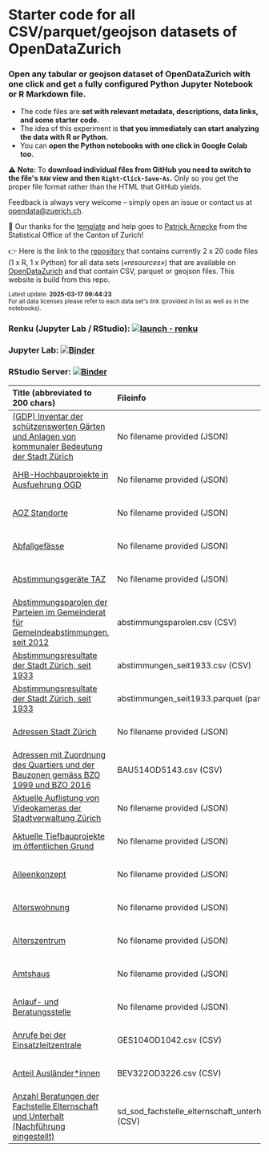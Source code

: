 # Starter code for all CSV/parquet/geojson datasets of OpenDataZurich

### Open any tabular or geojson dataset of **OpenDataZurich** with one click and **get a fully configured Python Jupyter Notebook or R Markdown file**. 

- The code files are **set with relevant metadata, descriptions, data links, and some starter code.** 
- The idea of this experiment is **that you immediately can start analyzing the data with R or Python.** 
- You can **open the Python notebooks with one click in Google Colab too.**

⚠️ **Note**: To **download individual files from GitHub you need to switch to the file's `RAW` view and then `Right-Click-Save-As`.** Only so you get the proper file format rather than the HTML that GitHub yields.

Feedback is always very welcome – simply open an issue or contact us at [opendata@zuerich.ch](mailto://opendata@zuerich.ch).

🌻 Our thanks for the [template](https://github.com/rnckp/starter-code-opendataswiss-gh) and help goes to [Patrick Arnecke](https://github.com/rnckp) from the Statistical Office of the Canton of Zurich!

👉 Here is the link to the [repository](https://www.github.com/opendatazurich/starter-code) that contains currently 2 x 20 code files (1 x R, 1 x Python) for all data sets (*«resources»*) that are available on [OpenDataZurich](https://data.stadt-zuerich.ch/) and that contain  CSV, parquet or geojson files. This website is build from this repo.

<sub>Latest update: **2025-03-17 09:44:23**</sub><br>
<sub>For all data licenses please refer to each data set's link (provided in list as well as in the notebooks).</sub>

### Renku (Jupyter Lab / RStudio): [![launch - renku](https://renkulab.io/renku-badge.svg)](https://renkulab.io/v2/projects/opendatazurich/starter-code)
### Jupyter Lab: [![Binder](https://mybinder.org/badge_logo.svg)](https://mybinder.org/v2/gh/opendatazurich/starter-code/main?urlpath=lab)
### RStudio Server: [![Binder](https://mybinder.org/badge_logo.svg)](https://mybinder.org/v2/gh/opendatazurich/starter-code/main?urlpath=rstudio)


| Title (abbreviated to 200 chars) | Fileinfo | Python Colab | Python Binder | Python GitHub | R GitHub |
| :-- | :-- | :-- | :-- | :-- | :-- |
| [(GDP) Inventar der schützenswerten Gärten und Anlagen von kommunaler Bedeutung der Stadt Zürich](https://data.stadt-zuerich.ch/dataset/geo__gdp__inventar_der_schuetzenswerten_gaerten_und_anlagen_von_kommunaler_bedeutung_der_stadt_) | No filename provided (JSON) | [![Open In Colab](https://colab.research.google.com/assets/colab-badge.svg)](https://githubtocolab.com/opendatazurich/starter-code/blob/main/02_python//geo__gdp__inventar_der_schuetzenswerten_gaerten_und_anlagen_von_kommunaler_bedeutung_der_stadt__61681bfd-373e-49bd-b6b0-7c449e512cb4.ipynb) | [![Jupyter Binder](https://mybinder.org/badge_logo.svg)](https://mybinder.org/v2/gh/opendatazurich/starter-code/main?filepath=02_python/geo__gdp__inventar_der_schuetzenswerten_gaerten_und_anlagen_von_kommunaler_bedeutung_der_stadt__61681bfd-373e-49bd-b6b0-7c449e512cb4.ipynb) | [Python GitHub](https://github.com/opendatazurich/starter-code/blob/main/02_python//geo__gdp__inventar_der_schuetzenswerten_gaerten_und_anlagen_von_kommunaler_bedeutung_der_stadt__61681bfd-373e-49bd-b6b0-7c449e512cb4.ipynb) | [R GitHub](https://github.com/opendatazurich/starter-code/blob/main/01_r-markdown//geo__gdp__inventar_der_schuetzenswerten_gaerten_und_anlagen_von_kommunaler_bedeutung_der_stadt__61681bfd-373e-49bd-b6b0-7c449e512cb4.Rmd) |
| [AHB-Hochbauprojekte in Ausfuehrung OGD](https://data.stadt-zuerich.ch/dataset/geo_ahb_hochbauprojekte_in_ausfuehrung_ogd) | No filename provided (JSON) | [![Open In Colab](https://colab.research.google.com/assets/colab-badge.svg)](https://githubtocolab.com/opendatazurich/starter-code/blob/main/02_python//geo_ahb_hochbauprojekte_in_ausfuehrung_ogd_7516fcbc-bb8b-4226-9631-836e7b80b3da.ipynb) | [![Jupyter Binder](https://mybinder.org/badge_logo.svg)](https://mybinder.org/v2/gh/opendatazurich/starter-code/main?filepath=02_python/geo_ahb_hochbauprojekte_in_ausfuehrung_ogd_7516fcbc-bb8b-4226-9631-836e7b80b3da.ipynb) | [Python GitHub](https://github.com/opendatazurich/starter-code/blob/main/02_python//geo_ahb_hochbauprojekte_in_ausfuehrung_ogd_7516fcbc-bb8b-4226-9631-836e7b80b3da.ipynb) | [R GitHub](https://github.com/opendatazurich/starter-code/blob/main/01_r-markdown//geo_ahb_hochbauprojekte_in_ausfuehrung_ogd_7516fcbc-bb8b-4226-9631-836e7b80b3da.Rmd) |
| [AOZ Standorte](https://data.stadt-zuerich.ch/dataset/geo_aoz_standorte) | No filename provided (JSON) | [![Open In Colab](https://colab.research.google.com/assets/colab-badge.svg)](https://githubtocolab.com/opendatazurich/starter-code/blob/main/02_python//geo_aoz_standorte_35a86693-7fe9-4963-aa06-03db35c5abd0.ipynb) | [![Jupyter Binder](https://mybinder.org/badge_logo.svg)](https://mybinder.org/v2/gh/opendatazurich/starter-code/main?filepath=02_python/geo_aoz_standorte_35a86693-7fe9-4963-aa06-03db35c5abd0.ipynb) | [Python GitHub](https://github.com/opendatazurich/starter-code/blob/main/02_python//geo_aoz_standorte_35a86693-7fe9-4963-aa06-03db35c5abd0.ipynb) | [R GitHub](https://github.com/opendatazurich/starter-code/blob/main/01_r-markdown//geo_aoz_standorte_35a86693-7fe9-4963-aa06-03db35c5abd0.Rmd) |
| [Abfallgefässe](https://data.stadt-zuerich.ch/dataset/geo_abfallgefaesse) | No filename provided (JSON) | [![Open In Colab](https://colab.research.google.com/assets/colab-badge.svg)](https://githubtocolab.com/opendatazurich/starter-code/blob/main/02_python//geo_abfallgefaesse_6f14ae76-a83d-4bc5-a190-96447309c2d3.ipynb) | [![Jupyter Binder](https://mybinder.org/badge_logo.svg)](https://mybinder.org/v2/gh/opendatazurich/starter-code/main?filepath=02_python/geo_abfallgefaesse_6f14ae76-a83d-4bc5-a190-96447309c2d3.ipynb) | [Python GitHub](https://github.com/opendatazurich/starter-code/blob/main/02_python//geo_abfallgefaesse_6f14ae76-a83d-4bc5-a190-96447309c2d3.ipynb) | [R GitHub](https://github.com/opendatazurich/starter-code/blob/main/01_r-markdown//geo_abfallgefaesse_6f14ae76-a83d-4bc5-a190-96447309c2d3.Rmd) |
| [Abstimmungsgeräte TAZ](https://data.stadt-zuerich.ch/dataset/geo_abstimmungsgeraete_taz) | No filename provided (JSON) | [![Open In Colab](https://colab.research.google.com/assets/colab-badge.svg)](https://githubtocolab.com/opendatazurich/starter-code/blob/main/02_python//geo_abstimmungsgeraete_taz_cb7a0bf5-60d6-4581-96bd-1a95666b652a.ipynb) | [![Jupyter Binder](https://mybinder.org/badge_logo.svg)](https://mybinder.org/v2/gh/opendatazurich/starter-code/main?filepath=02_python/geo_abstimmungsgeraete_taz_cb7a0bf5-60d6-4581-96bd-1a95666b652a.ipynb) | [Python GitHub](https://github.com/opendatazurich/starter-code/blob/main/02_python//geo_abstimmungsgeraete_taz_cb7a0bf5-60d6-4581-96bd-1a95666b652a.ipynb) | [R GitHub](https://github.com/opendatazurich/starter-code/blob/main/01_r-markdown//geo_abstimmungsgeraete_taz_cb7a0bf5-60d6-4581-96bd-1a95666b652a.Rmd) |
| [Abstimmungsparolen der Parteien im Gemeinderat für Gemeindeabstimmungen, seit 2012](https://data.stadt-zuerich.ch/dataset/politik_abstimmungsparolen_gemeindeabstimmung_seit2012) | abstimmungsparolen.csv (CSV) | [![Open In Colab](https://colab.research.google.com/assets/colab-badge.svg)](https://githubtocolab.com/opendatazurich/starter-code/blob/main/02_python//politik_abstimmungsparolen_gemeindeabstimmung_seit2012_f772056c-7d5b-43a4-9ff3-22cc996fd23d.ipynb) | [![Jupyter Binder](https://mybinder.org/badge_logo.svg)](https://mybinder.org/v2/gh/opendatazurich/starter-code/main?filepath=02_python/politik_abstimmungsparolen_gemeindeabstimmung_seit2012_f772056c-7d5b-43a4-9ff3-22cc996fd23d.ipynb) | [Python GitHub](https://github.com/opendatazurich/starter-code/blob/main/02_python//politik_abstimmungsparolen_gemeindeabstimmung_seit2012_f772056c-7d5b-43a4-9ff3-22cc996fd23d.ipynb) | [R GitHub](https://github.com/opendatazurich/starter-code/blob/main/01_r-markdown//politik_abstimmungsparolen_gemeindeabstimmung_seit2012_f772056c-7d5b-43a4-9ff3-22cc996fd23d.Rmd) |
| [Abstimmungsresultate der Stadt Zürich, seit 1933](https://data.stadt-zuerich.ch/dataset/politik_abstimmungen_seit1933) | abstimmungen_seit1933.csv (CSV) | [![Open In Colab](https://colab.research.google.com/assets/colab-badge.svg)](https://githubtocolab.com/opendatazurich/starter-code/blob/main/02_python//politik_abstimmungen_seit1933_65e011cf-6479-4fea-aa12-5928924ac4d2.ipynb) | [![Jupyter Binder](https://mybinder.org/badge_logo.svg)](https://mybinder.org/v2/gh/opendatazurich/starter-code/main?filepath=02_python/politik_abstimmungen_seit1933_65e011cf-6479-4fea-aa12-5928924ac4d2.ipynb) | [Python GitHub](https://github.com/opendatazurich/starter-code/blob/main/02_python//politik_abstimmungen_seit1933_65e011cf-6479-4fea-aa12-5928924ac4d2.ipynb) | [R GitHub](https://github.com/opendatazurich/starter-code/blob/main/01_r-markdown//politik_abstimmungen_seit1933_65e011cf-6479-4fea-aa12-5928924ac4d2.Rmd) |
| [Abstimmungsresultate der Stadt Zürich, seit 1933](https://data.stadt-zuerich.ch/dataset/politik_abstimmungen_seit1933) | abstimmungen_seit1933.parquet (parquet) | [![Open In Colab](https://colab.research.google.com/assets/colab-badge.svg)](https://githubtocolab.com/opendatazurich/starter-code/blob/main/02_python//politik_abstimmungen_seit1933_3e87b102-f19c-47f4-ab50-a679b51cf77e.ipynb) | [![Jupyter Binder](https://mybinder.org/badge_logo.svg)](https://mybinder.org/v2/gh/opendatazurich/starter-code/main?filepath=02_python/politik_abstimmungen_seit1933_3e87b102-f19c-47f4-ab50-a679b51cf77e.ipynb) | [Python GitHub](https://github.com/opendatazurich/starter-code/blob/main/02_python//politik_abstimmungen_seit1933_3e87b102-f19c-47f4-ab50-a679b51cf77e.ipynb) | [R GitHub](https://github.com/opendatazurich/starter-code/blob/main/01_r-markdown//politik_abstimmungen_seit1933_3e87b102-f19c-47f4-ab50-a679b51cf77e.Rmd) |
| [Adressen Stadt Zürich](https://data.stadt-zuerich.ch/dataset/geo_adressen_stadt_zuerich) | No filename provided (JSON) | [![Open In Colab](https://colab.research.google.com/assets/colab-badge.svg)](https://githubtocolab.com/opendatazurich/starter-code/blob/main/02_python//geo_adressen_stadt_zuerich_d1e6bd12-c9fc-4c76-b47d-44766ea6d8ed.ipynb) | [![Jupyter Binder](https://mybinder.org/badge_logo.svg)](https://mybinder.org/v2/gh/opendatazurich/starter-code/main?filepath=02_python/geo_adressen_stadt_zuerich_d1e6bd12-c9fc-4c76-b47d-44766ea6d8ed.ipynb) | [Python GitHub](https://github.com/opendatazurich/starter-code/blob/main/02_python//geo_adressen_stadt_zuerich_d1e6bd12-c9fc-4c76-b47d-44766ea6d8ed.ipynb) | [R GitHub](https://github.com/opendatazurich/starter-code/blob/main/01_r-markdown//geo_adressen_stadt_zuerich_d1e6bd12-c9fc-4c76-b47d-44766ea6d8ed.Rmd) |
| [Adressen mit Zuordnung des Quartiers und der Bauzonen gemäss BZO 1999 und BZO 2016](https://data.stadt-zuerich.ch/dataset/bau_hae_lima_zuordnung_adr_quartier_bzo16_bzo99_od5143) | BAU514OD5143.csv (CSV) | [![Open In Colab](https://colab.research.google.com/assets/colab-badge.svg)](https://githubtocolab.com/opendatazurich/starter-code/blob/main/02_python//bau_hae_lima_zuordnung_adr_quartier_bzo16_bzo99_od5143_064c4579-b5e0-48aa-aba6-05bb94ed6e03.ipynb) | [![Jupyter Binder](https://mybinder.org/badge_logo.svg)](https://mybinder.org/v2/gh/opendatazurich/starter-code/main?filepath=02_python/bau_hae_lima_zuordnung_adr_quartier_bzo16_bzo99_od5143_064c4579-b5e0-48aa-aba6-05bb94ed6e03.ipynb) | [Python GitHub](https://github.com/opendatazurich/starter-code/blob/main/02_python//bau_hae_lima_zuordnung_adr_quartier_bzo16_bzo99_od5143_064c4579-b5e0-48aa-aba6-05bb94ed6e03.ipynb) | [R GitHub](https://github.com/opendatazurich/starter-code/blob/main/01_r-markdown//bau_hae_lima_zuordnung_adr_quartier_bzo16_bzo99_od5143_064c4579-b5e0-48aa-aba6-05bb94ed6e03.Rmd) |
| [Aktuelle Auflistung von Videokameras der Stadtverwaltung Zürich](https://data.stadt-zuerich.ch/dataset/geo_aktuelle_auflistung_von_videokameras_der_stadtverwaltung_zuerich) | No filename provided (JSON) | [![Open In Colab](https://colab.research.google.com/assets/colab-badge.svg)](https://githubtocolab.com/opendatazurich/starter-code/blob/main/02_python//geo_aktuelle_auflistung_von_videokameras_der_stadtverwaltung_zuerich_4f77f81b-0b02-4ada-ad07-4396d61666d2.ipynb) | [![Jupyter Binder](https://mybinder.org/badge_logo.svg)](https://mybinder.org/v2/gh/opendatazurich/starter-code/main?filepath=02_python/geo_aktuelle_auflistung_von_videokameras_der_stadtverwaltung_zuerich_4f77f81b-0b02-4ada-ad07-4396d61666d2.ipynb) | [Python GitHub](https://github.com/opendatazurich/starter-code/blob/main/02_python//geo_aktuelle_auflistung_von_videokameras_der_stadtverwaltung_zuerich_4f77f81b-0b02-4ada-ad07-4396d61666d2.ipynb) | [R GitHub](https://github.com/opendatazurich/starter-code/blob/main/01_r-markdown//geo_aktuelle_auflistung_von_videokameras_der_stadtverwaltung_zuerich_4f77f81b-0b02-4ada-ad07-4396d61666d2.Rmd) |
| [Aktuelle Tiefbauprojekte im öffentlichen Grund](https://data.stadt-zuerich.ch/dataset/geo_aktuelle_tiefbauprojekte_im_oeffentlichen_grund) | No filename provided (JSON) | [![Open In Colab](https://colab.research.google.com/assets/colab-badge.svg)](https://githubtocolab.com/opendatazurich/starter-code/blob/main/02_python//geo_aktuelle_tiefbauprojekte_im_oeffentlichen_grund_85006630-d5f0-49c6-8725-aec75364d3d1.ipynb) | [![Jupyter Binder](https://mybinder.org/badge_logo.svg)](https://mybinder.org/v2/gh/opendatazurich/starter-code/main?filepath=02_python/geo_aktuelle_tiefbauprojekte_im_oeffentlichen_grund_85006630-d5f0-49c6-8725-aec75364d3d1.ipynb) | [Python GitHub](https://github.com/opendatazurich/starter-code/blob/main/02_python//geo_aktuelle_tiefbauprojekte_im_oeffentlichen_grund_85006630-d5f0-49c6-8725-aec75364d3d1.ipynb) | [R GitHub](https://github.com/opendatazurich/starter-code/blob/main/01_r-markdown//geo_aktuelle_tiefbauprojekte_im_oeffentlichen_grund_85006630-d5f0-49c6-8725-aec75364d3d1.Rmd) |
| [Alleenkonzept](https://data.stadt-zuerich.ch/dataset/geo_alleenkonzept) | No filename provided (JSON) | [![Open In Colab](https://colab.research.google.com/assets/colab-badge.svg)](https://githubtocolab.com/opendatazurich/starter-code/blob/main/02_python//geo_alleenkonzept_7c2411cf-85a4-4d62-b60e-b26c01c6108c.ipynb) | [![Jupyter Binder](https://mybinder.org/badge_logo.svg)](https://mybinder.org/v2/gh/opendatazurich/starter-code/main?filepath=02_python/geo_alleenkonzept_7c2411cf-85a4-4d62-b60e-b26c01c6108c.ipynb) | [Python GitHub](https://github.com/opendatazurich/starter-code/blob/main/02_python//geo_alleenkonzept_7c2411cf-85a4-4d62-b60e-b26c01c6108c.ipynb) | [R GitHub](https://github.com/opendatazurich/starter-code/blob/main/01_r-markdown//geo_alleenkonzept_7c2411cf-85a4-4d62-b60e-b26c01c6108c.Rmd) |
| [Alterswohnung](https://data.stadt-zuerich.ch/dataset/geo_alterswohnung) | No filename provided (JSON) | [![Open In Colab](https://colab.research.google.com/assets/colab-badge.svg)](https://githubtocolab.com/opendatazurich/starter-code/blob/main/02_python//geo_alterswohnung_a95b064d-ca7e-4e6e-9523-e253ca12b863.ipynb) | [![Jupyter Binder](https://mybinder.org/badge_logo.svg)](https://mybinder.org/v2/gh/opendatazurich/starter-code/main?filepath=02_python/geo_alterswohnung_a95b064d-ca7e-4e6e-9523-e253ca12b863.ipynb) | [Python GitHub](https://github.com/opendatazurich/starter-code/blob/main/02_python//geo_alterswohnung_a95b064d-ca7e-4e6e-9523-e253ca12b863.ipynb) | [R GitHub](https://github.com/opendatazurich/starter-code/blob/main/01_r-markdown//geo_alterswohnung_a95b064d-ca7e-4e6e-9523-e253ca12b863.Rmd) |
| [Alterszentrum](https://data.stadt-zuerich.ch/dataset/geo_alterszentrum) | No filename provided (JSON) | [![Open In Colab](https://colab.research.google.com/assets/colab-badge.svg)](https://githubtocolab.com/opendatazurich/starter-code/blob/main/02_python//geo_alterszentrum_86da6519-1cae-4518-97be-4536c8ff2d5b.ipynb) | [![Jupyter Binder](https://mybinder.org/badge_logo.svg)](https://mybinder.org/v2/gh/opendatazurich/starter-code/main?filepath=02_python/geo_alterszentrum_86da6519-1cae-4518-97be-4536c8ff2d5b.ipynb) | [Python GitHub](https://github.com/opendatazurich/starter-code/blob/main/02_python//geo_alterszentrum_86da6519-1cae-4518-97be-4536c8ff2d5b.ipynb) | [R GitHub](https://github.com/opendatazurich/starter-code/blob/main/01_r-markdown//geo_alterszentrum_86da6519-1cae-4518-97be-4536c8ff2d5b.Rmd) |
| [Amtshaus](https://data.stadt-zuerich.ch/dataset/geo_amtshaus) | No filename provided (JSON) | [![Open In Colab](https://colab.research.google.com/assets/colab-badge.svg)](https://githubtocolab.com/opendatazurich/starter-code/blob/main/02_python//geo_amtshaus_33912b35-087c-4ca8-ba99-b31964031962.ipynb) | [![Jupyter Binder](https://mybinder.org/badge_logo.svg)](https://mybinder.org/v2/gh/opendatazurich/starter-code/main?filepath=02_python/geo_amtshaus_33912b35-087c-4ca8-ba99-b31964031962.ipynb) | [Python GitHub](https://github.com/opendatazurich/starter-code/blob/main/02_python//geo_amtshaus_33912b35-087c-4ca8-ba99-b31964031962.ipynb) | [R GitHub](https://github.com/opendatazurich/starter-code/blob/main/01_r-markdown//geo_amtshaus_33912b35-087c-4ca8-ba99-b31964031962.Rmd) |
| [Anlauf- und Beratungsstelle](https://data.stadt-zuerich.ch/dataset/geo_anlauf__und_beratungsstelle) | No filename provided (JSON) | [![Open In Colab](https://colab.research.google.com/assets/colab-badge.svg)](https://githubtocolab.com/opendatazurich/starter-code/blob/main/02_python//geo_anlauf__und_beratungsstelle_1952da6f-d790-4995-a700-18fd87f720a5.ipynb) | [![Jupyter Binder](https://mybinder.org/badge_logo.svg)](https://mybinder.org/v2/gh/opendatazurich/starter-code/main?filepath=02_python/geo_anlauf__und_beratungsstelle_1952da6f-d790-4995-a700-18fd87f720a5.ipynb) | [Python GitHub](https://github.com/opendatazurich/starter-code/blob/main/02_python//geo_anlauf__und_beratungsstelle_1952da6f-d790-4995-a700-18fd87f720a5.ipynb) | [R GitHub](https://github.com/opendatazurich/starter-code/blob/main/01_r-markdown//geo_anlauf__und_beratungsstelle_1952da6f-d790-4995-a700-18fd87f720a5.Rmd) |
| [Anrufe bei der Einsatzleitzentrale](https://data.stadt-zuerich.ch/dataset/sid_srz_od1042_einsatzleitzentrale_anrufe_jahr_kategorie) | GES104OD1042.csv (CSV) | [![Open In Colab](https://colab.research.google.com/assets/colab-badge.svg)](https://githubtocolab.com/opendatazurich/starter-code/blob/main/02_python//sid_srz_od1042_einsatzleitzentrale_anrufe_jahr_kategorie_083bba03-2e67-4d49-a48a-2e7df25bcba6.ipynb) | [![Jupyter Binder](https://mybinder.org/badge_logo.svg)](https://mybinder.org/v2/gh/opendatazurich/starter-code/main?filepath=02_python/sid_srz_od1042_einsatzleitzentrale_anrufe_jahr_kategorie_083bba03-2e67-4d49-a48a-2e7df25bcba6.ipynb) | [Python GitHub](https://github.com/opendatazurich/starter-code/blob/main/02_python//sid_srz_od1042_einsatzleitzentrale_anrufe_jahr_kategorie_083bba03-2e67-4d49-a48a-2e7df25bcba6.ipynb) | [R GitHub](https://github.com/opendatazurich/starter-code/blob/main/01_r-markdown//sid_srz_od1042_einsatzleitzentrale_anrufe_jahr_kategorie_083bba03-2e67-4d49-a48a-2e7df25bcba6.Rmd) |
| [Anteil Ausländer*innen](https://data.stadt-zuerich.ch/dataset/bev_anteil_auslaenderinnen_jahr_od3226) | BEV322OD3226.csv (CSV) | [![Open In Colab](https://colab.research.google.com/assets/colab-badge.svg)](https://githubtocolab.com/opendatazurich/starter-code/blob/main/02_python//bev_anteil_auslaenderinnen_jahr_od3226_26077ebd-175f-4806-bfee-cd2d058bb4b0.ipynb) | [![Jupyter Binder](https://mybinder.org/badge_logo.svg)](https://mybinder.org/v2/gh/opendatazurich/starter-code/main?filepath=02_python/bev_anteil_auslaenderinnen_jahr_od3226_26077ebd-175f-4806-bfee-cd2d058bb4b0.ipynb) | [Python GitHub](https://github.com/opendatazurich/starter-code/blob/main/02_python//bev_anteil_auslaenderinnen_jahr_od3226_26077ebd-175f-4806-bfee-cd2d058bb4b0.ipynb) | [R GitHub](https://github.com/opendatazurich/starter-code/blob/main/01_r-markdown//bev_anteil_auslaenderinnen_jahr_od3226_26077ebd-175f-4806-bfee-cd2d058bb4b0.Rmd) |
| [Anzahl Beratungen der Fachstelle Elternschaft und Unterhalt (Nachführung eingestellt)](https://data.stadt-zuerich.ch/dataset/sd_sod_fachstelle_elternschaft_unterhalt) | sd_sod_fachstelle_elternschaft_unterhalt.csv (CSV) | [![Open In Colab](https://colab.research.google.com/assets/colab-badge.svg)](https://githubtocolab.com/opendatazurich/starter-code/blob/main/02_python//sd_sod_fachstelle_elternschaft_unterhalt_1e7babfd-2149-4bbf-bf78-6667a6d408b4.ipynb) | [![Jupyter Binder](https://mybinder.org/badge_logo.svg)](https://mybinder.org/v2/gh/opendatazurich/starter-code/main?filepath=02_python/sd_sod_fachstelle_elternschaft_unterhalt_1e7babfd-2149-4bbf-bf78-6667a6d408b4.ipynb) | [Python GitHub](https://github.com/opendatazurich/starter-code/blob/main/02_python//sd_sod_fachstelle_elternschaft_unterhalt_1e7babfd-2149-4bbf-bf78-6667a6d408b4.ipynb) | [R GitHub](https://github.com/opendatazurich/starter-code/blob/main/01_r-markdown//sd_sod_fachstelle_elternschaft_unterhalt_1e7babfd-2149-4bbf-bf78-6667a6d408b4.Rmd) |
